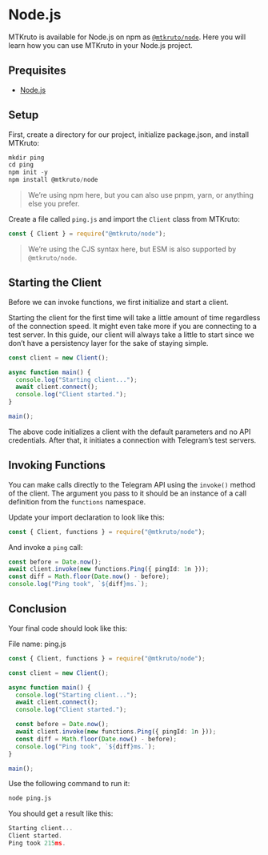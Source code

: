# Node.js

MTKruto is available for Node.js on npm as
[`@mtkruto/node`](https://npm.im/@mtkruto/node). Here you will learn how you can
use MTKruto in your Node.js project.

## Prequisites

- [Node.js](https://nodejs.org)

## Setup

First, create a directory for our project, initialize package.json, and install
MTKruto:

```ts
mkdir ping
cd ping
npm init -y
npm install @mtkruto/node
```

> We’re using npm here, but you can also use pnpm, yarn, or anything else you
> prefer.

Create a file called `ping.js` and import the `Client` class from MTKruto:

```ts
const { Client } = require("@mtkruto/node");
```

> We’re using the CJS syntax here, but ESM is also supported by `@mtkruto/node`.

## Starting the Client

Before we can invoke functions, we first initialize and start a client.

Starting the client for the first time will take a little amount of time
regardless of the connection speed. It might even take more if you are
connecting to a test server. In this guide, our client will always take a little
to start since we don’t have a persistency layer for the sake of staying simple.

```ts
const client = new Client();

async function main() {
  console.log("Starting client...");
  await client.connect();
  console.log("Client started.");
}

main();
```

The above code initializes a client with the default parameters and no API
credentials. After that, it initiates a connection with Telegram’s test servers.

## Invoking Functions

You can make calls directly to the Telegram API using the `invoke()` method of
the client. The argument you pass to it should be an instance of a call
definition from the `functions` namespace.

Update your import declaration to look like this:

```ts
const { Client, functions } = require("@mtkruto/node");
```

And invoke a `ping` call:

```ts
const before = Date.now();
await client.invoke(new functions.Ping({ pingId: 1n }));
const diff = Math.floor(Date.now() - before);
console.log("Ping took", `${diff}ms.`);
```

## Conclusion

Your final code should look like this:

File name: ping.js

```ts
const { Client, functions } = require("@mtkruto/node");

const client = new Client();

async function main() {
  console.log("Starting client...");
  await client.connect();
  console.log("Client started.");

  const before = Date.now();
  await client.invoke(new functions.Ping({ pingId: 1n }));
  const diff = Math.floor(Date.now() - before);
  console.log("Ping took", `${diff}ms.`);
}

main();
```

Use the following command to run it:

```bash
node ping.js
```

You should get a result like this:

```ts
Starting client...
Client started.
Ping took 215ms.
```
